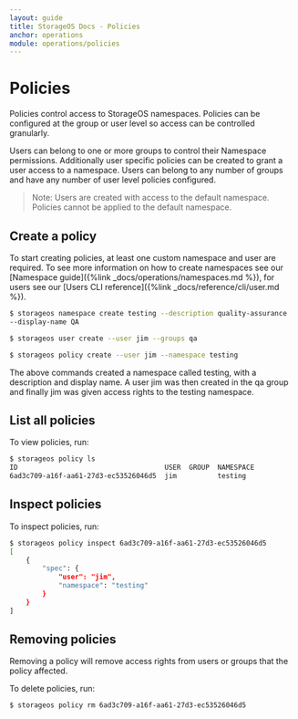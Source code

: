 ```yaml
---
layout: guide
title: StorageOS Docs - Policies
anchor: operations
module: operations/policies
---
```


# Policies

Policies control access to StorageOS namespaces. Policies can be
configured at the group or user level so access can be controlled granularly.

Users can belong to one or more groups to control their Namespace permissions.
Additionally user specific policies can be created to grant a user access to a
namespace. Users can belong to any number of groups and have any number of
user level policies configured.

>Note: Users are created with access to the default namespace. Policies cannot
be applied to the default namespace.

## Create a policy

To start creating policies, at least one custom namespace and user are required. To see
more information on how to create namespaces see our [Namespace guide]({%link
_docs/operations/namespaces.md %}), for users see our [Users CLI reference]({%link
_docs/reference/cli/user.md %}). 

```bash 
$ storageos namespace create testing --description quality-assurance
--display-name QA

$ storageos user create --user jim --groups qa

$ storageos policy create --user jim --namespace testing
```

The above commands created a namespace called testing, with a description and
display name. A user jim was then created in the qa group and finally jim was
given access rights to the testing namespace. 

## List all policies

To view policies, run:

```bash
$ storageos policy ls
ID                                    USER  GROUP  NAMESPACE
6ad3c709-a16f-aa61-27d3-ec53526046d5  jim          testing
```
## Inspect policies

To inspect policies, run:

```bash
$ storageos policy inspect 6ad3c709-a16f-aa61-27d3-ec53526046d5
[
    {
        "spec": {
            "user": "jim",
            "namespace": "testing"
        }
    }
]
```

## Removing policies

Removing a policy will remove access rights from users or groups that the
policy affected. 

To delete policies, run: 
```bash
$ storageos policy rm 6ad3c709-a16f-aa61-27d3-ec53526046d5 
```
